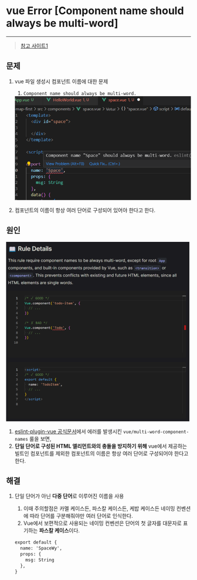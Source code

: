 # vue Error [Component name should always be multi-word]

---

>[참고 사이트1](https://velog.io/@uxolrv/%EC%97%90%EB%9F%AC-%EC%9D%BC%EC%A7%80-Component-name-should-always-be-multi-word)

## 문제 

1. vue 파일 생성시 컴포넌트 이름에 대한 문제 

   1. `Component name should always be multi-word.`

   <img src="./images/컴포넌트이름여러단어error.png" width="500">

2. 컴포넌트의 이름이 항상 여러 단어로 구성되어 있어야 한다고 한다.

## 원인 

<img src="./images/컴포넌트이름여러단어2error.png" width="500">

1. [eslint-plugin-vue 공식문서](https://eslint.vuejs.org/rules/multi-word-component-names.html#vue-multi-word-component-names)에서 에러를 발생시킨 `vue/multi-word-component-names` 룰을 보면, 
2. **단일 단어로 구성된 HTML 엘리먼트와의 충돌을 방지하기 위해** vue에서 제공하는 빌트인 컴포넌트를 제외한 컴포넌트의 이름은 항상 여러 단어로 구성되어야 한다고 한다.

## 해결 

1. 단일 단어가 아닌 **다중 단어**로 이루어진 이름을 사용

   1. 이때 주의할점은  카멜 케이스든, 파스칼 케이스든, 케밥 케이스든 네이밍 컨벤션에 따라 단어를 구분해줘야만 여러 단어로 인식한다. 
   2.  Vue에서 보편적으로 사용되는 네이밍 컨벤션은 단어의 첫 글자를 대문자로 표기하는 **파스칼 케이스**이다.

   ```vue
   export default {
     name: 'SpaceWy',
     props: {
       msg: String
     },
   }
   ```

   